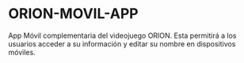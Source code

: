 # ORION-MOVIL-APP
App Móvil complementaria del videojuego ORION. Esta permitirá a los usuarios acceder a su información y editar su nombre en dispositivos móviles.
